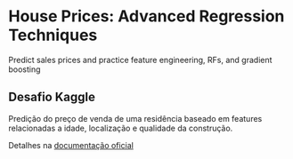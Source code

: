 # House Prices: Advanced Regression Techniques
Predict sales prices and practice feature engineering, RFs, and gradient boosting

## Desafio Kaggle

Predição do preço de venda de uma residência baseado em features relacionadas a idade, localização e qualidade da construção.

Detalhes na [documentação oficial](https://www.kaggle.com/c/house-prices-advanced-regression-techniques)